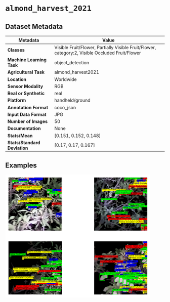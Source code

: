 
# `almond_harvest_2021`

## Dataset Metadata

| Metadata | Value |
| --- | --- |
| **Classes** | Visible Fruit/Flower, Partially Visible Fruit/Flower, category:2, Visible Occluded Fruit/Flower |
| **Machine Learning Task** | object_detection |
| **Agricultural Task** | almond_harvest2021 |
| **Location** | Worldwide |
| **Sensor Modality** | RGB |
| **Real or Synthetic** | real |
| **Platform** | handheld/ground |
| **Annotation Format** | coco_json |
| **Input Data Format** | JPG |
| **Number of Images** | 50 |
| **Documentation** | None |
| **Stats/Mean** | [0.151, 0.152, 0.148] |
| **Stats/Standard Deviation** | [0.17, 0.17, 0.167] |


## Examples

![Example Images for almond_harvest_2021](https://github.com/Project-AgML/AgML/blob/main/docs/sample_images/almond_harvest_2021_examples.png)